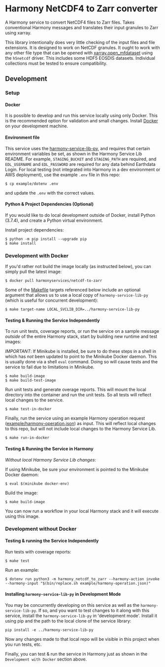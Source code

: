 # Harmony NetCDF4 to Zarr converter

A Harmony service to convert NetCDF4 files to Zarr files.  Takes conventional Harmony messages and translates
their input granules to Zarr using xarray.

This library intentionally does very little checking of the input files and file extensions.  It is designed
to work on NetCDF granules.  It ought to work with any other file type that can be opened with
[xarray.open_mfdataset](http://xarray.pydata.org/en/stable/generated/xarray.open_mfdataset.html) using the
`h5netcdf` driver.  This includes some HDF5 EOSDIS datasets.  Individual collections must be tested to ensure
compatibility.


## Development

### Setup

#### Docker

It is possible to develop and run this service locally using only Docker.  This is the recommended option
for validation and small changes. Install [Docker](https://www.docker.com/get-started) on your development
machine.

#### Environment file

This service uses the
[harmony-service-lib-py](https://github.com/nasa/harmony-service-lib-py),
and requires that certain environment variables be set, as shown in the Harmony Service Lib README. For example,
`STAGING_BUCKET` and `STAGING_PATH` are required, and `EDL_USERNAME` and `EDL_PASSWORD` are required for any
data behind Earthdata Login. For local testing (not integrated into Harmony in a dev environment or AWS
deployment), use the example `.env` file in this repo:

    $ cp example/dotenv .env

and update the `.env` with the correct values.

#### Python & Project Dependencies (Optional)

If you would like to do local development outside of Docker, install Python (3.7.4), and create a Python virtual environment.

Install project dependencies:

    $ python -m pip install --upgrade pip
    $ make install

### Development with Docker

If you'd rather not build the image locally (as instructed below), you can simply pull the latest image: 
    
    $ docker pull harmonyservices/netcdf-to-zarr

Some of the [Makefile](./Makefile) targets referenced below include an optional argument that allows us to use a local copy of 
`harmony-service-lib-py` (which is useful for concurrent development): 
    
    $ make target-name LOCAL_SVCLIB_DIR=../harmony-service-lib-py

#### Testing & Running the Service Independently

To run unit tests, coverage reports, or run the service on a sample message _outside_ of the
entire Harmony stack, start by building new runtime and test images:

*IMPORTANT*: If Minikube is installed, be sure to do these steps in a shell in which has *not* been updated to point to
the Minikube Docker daemon. This is usually done via a shell `eval` command. Doing so will
cause tests and the service to fail due to limitations in Minikube.

    $ make build-image
    $ make build-test-image

Run unit tests and generate overage reports. This will mount the local directory into the
container and run the unit tests. So all tests will reflect local changes to the service.

    $ make test-in-docker

Finally, run the service using an example Harmony operation request
([example/harmony-operation.json](example/harmony-operation.json)) as input.  This will reflect
local changes to this repo, but will not include local changes to the Harmony Service Lib.

    $ make run-in-docker

#### Testing & Running the Service in Harmony

*Without local Harmony Service Lib changes*:

If using Minikube, be sure your environment is pointed to the Minikube Docker daemon:

    $ eval $(minikube docker-env)

Build the image:

    $ make build-image

You can now run a workflow in your local Harmony stack and it will execute using this image.

### Development without Docker

#### Testing & running the Service Independently

Run tests with coverage reports:

    $ make test

Run an example:

    $ dotenv run python3 -m harmony_netcdf_to_zarr --harmony-action invoke --harmony-input "$(bin/replace.sh example/harmony-operation.json)"

#### Installing `harmony-service-lib-py` in Development Mode

You may be concurrently developing on this service as well as the `harmony-service-lib-py`. If so, and you
want to test changes to it along with this service, install the `harmony-service-lib-py` in 'development mode'.
Install it using pip and the path to the local clone of the service library:

```
pip install -e ../harmony-service-lib-py
```

Now any changes made to that local repo will be visible in this project when you run tests, etc.

Finally, you can test & run the service in Harmony just as shown in the `Development with Docker` section above.
